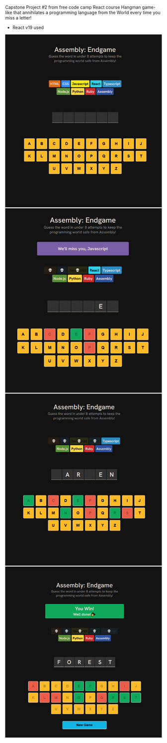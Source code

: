 Capstone Project #2 from free code camp React course
Hangman game-like that annihilates a programming language from the World every time you miss a letter!

- React v19 used

![Home](src/images/home-ss.png)
![Mid Game](src/images/mid-game-ss.png)
![Mid Game 2](src/images/mid-game2-ss.png)
![Win](src/images/win-ss.png)